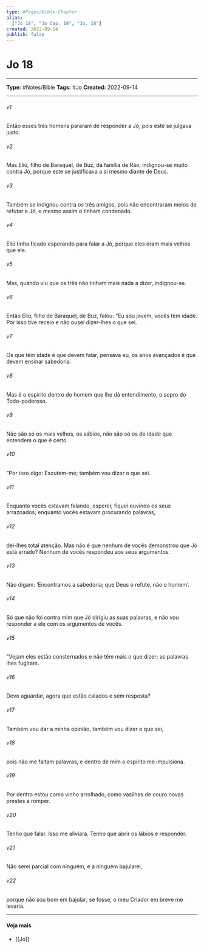 ```yaml
---
type: #Pages/Bible-Chapter
alias:
  ["Jo 18", "Jo Cap. 18", "Jo. 18"]
created: 2022-09-14
publish: false
---
```


# Jo 18

---

**Type:** #Notes/Bible
**Tags:** #Jo
**Created:** 2022-09-14

---

###### v1
Então esses três homens pararam de responder a Jó, pois este se julgava justo.
###### v2
Mas Eliú, filho de Baraquel, de Buz, da família de Rão, indignou-se muito contra Jó, porque este se justificava a si mesmo diante de Deus.
###### v3
Também se indignou contra os três amigos, pois não encontraram meios de refutar a Jó, e mesmo assim o tinham condenado.
###### v4
Eliú tinha ficado esperando para falar a Jó, porque eles eram mais velhos que ele.
###### v5
Mas, quando viu que os três não tinham mais nada a dizer, indignou-se.
###### v6
Então Eliú, filho de Baraquel, de Buz, falou: "Eu sou jovem, vocês têm idade. Por isso tive receio e não ousei dizer-lhes o que sei.
###### v7
Os que têm idade é que devem falar, pensava eu, os anos avançados é que devem ensinar sabedoria.
###### v8
Mas é o espírito dentro do homem que lhe dá entendimento, o sopro do Todo-poderoso.
###### v9
Não são só os mais velhos, os sábios, não são só os de idade que entendem o que é certo.
###### v10
"Por isso digo: Escutem-me; também vou dizer o que sei.
###### v11
Enquanto vocês estavam falando, esperei; fiquei ouvindo os seus arrazoados; enquanto vocês estavam procurando palavras,
###### v12
dei-lhes total atenção. Mas não é que nenhum de vocês demonstrou que Jó está errado? Nenhum de vocês respondeu aos seus argumentos.
###### v13
Não digam: ‘Encontramos a sabedoria; que Deus o refute, não o homem’.
###### v14
Só que não foi contra mim que Jó dirigiu as suas palavras, e não vou responder a ele com os argumentos de vocês.
###### v15
"Vejam eles estão consternados e não têm mais o que dizer; as palavras lhes fugiram.
###### v16
Devo aguardar, agora que estão calados e sem resposta?
###### v17
Também vou dar a minha opinião, também vou dizer o que sei,
###### v18
pois não me faltam palavras, e dentro de mim o espírito me impulsiona.
###### v19
Por dentro estou como vinho arrolhado, como vasilhas de couro novas prestes a romper.
###### v20
Tenho que falar. Isso me aliviará. Tenho que abrir os lábios e responder.
###### v21
Não serei parcial com ninguém, e a ninguém bajularei,
###### v22
porque não sou bom em bajular; se fosse, o meu Criador em breve me levaria.


---

#### Veja mais

- [[Jo]]
